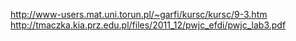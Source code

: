 http://www-users.mat.uni.torun.pl/~garfi/kursc/kursc/9-3.htm
http://tmaczka.kia.prz.edu.pl/files/2011_12/pwjc_efdi/pwjc_lab3.pdf

